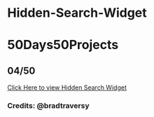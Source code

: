 # Hidden-Search-Widget

# 50Days50Projects

## 04/50

<a href="https://hidden-search-widget-04.netlify.app/" target="_blank">Click Here to view Hidden Search Widget</a>

### Credits: @bradtraversy
